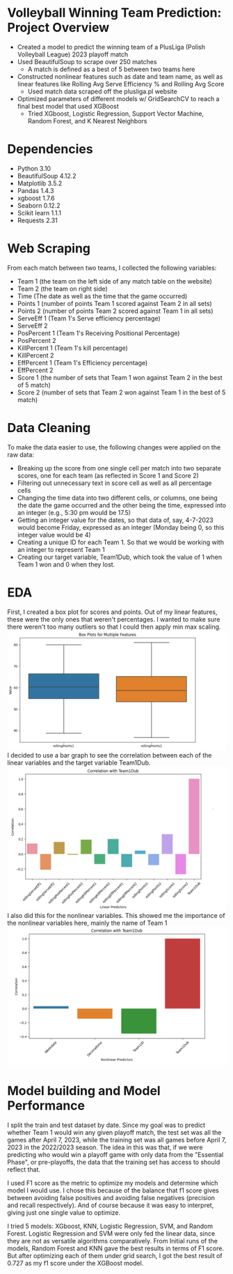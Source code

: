 # Volleyball Winning Team Prediction: Project Overview
* Created a model to predict the winning team of a PlusLiga (Polish Volleyball League) 2023 playoff match
* Used BeautifulSoup to scrape over 250 matches
  * A match is defined as a best of 5 between two teams here
* Constructed nonlinear features such as date and team name, as well as linear features like Rolling Avg Serve Efficiency % and Rolling Avg Score
  * Used match data scraped off the plusliga.pl website
* Optimized parameters of different models w/ GridSearchCV to reach a final best model that used XGBoost 
  * Tried XGboost, Logistic Regression, Support Vector Machine, Random Forest, and K Nearest Neighbors
# Dependencies
* Python 3.10
* BeautifulSoup 4.12.2
* Matplotlib 3.5.2 
* Pandas 1.4.3
* xgboost 1.7.6
* Seaborn 0.12.2
* Scikit learn 1.1.1
* Requests 2.31
# Web Scraping
From each match between two teams, I collected the following variables:
* Team 1 (the team on the left side of any match table on the website)
* Team 2 (the team on right side)
* Time (The date as well as the time that the game occurred)
* Points 1 (number of points Team 1 scored against Team 2 in all sets)
* Points 2 (number of points Team 2 scored against Team 1 in all sets)
* ServeEff 1 (Team 1's Serve efficiency percentage)
* ServeEff 2
* PosPercent 1 (Team 1's Receiving Positional Percentage)
* PosPercent 2
* KillPercent 1 (Team 1's kill percentage)
* KillPercent 2
* EffPercent 1 (Team 1's Efficiency percentage)
* EffPercent 2
* Score 1 (the number of sets that Team 1 won against Team 2 in the best of 5 match)
* Score 2 (number of sets that Team 2 won against Team 1 in the best of 5 match)
# Data Cleaning
To make the data easier to use, the following changes were applied on the raw data:
* Breaking up the score from one single cell per match into two separate scores, one for each team (as reflected in Score 1 and Score 2)
* Filtering out unnecessary text in score cell as well as all percentage cells
* Changing the time data into two different cells, or columns, one being the date the game occurred and the other being the time, expressed into an integer (e.g., 5:30 pm would be 17.5)
* Getting an integer value for the dates, so that data of, say, 4-7-2023 would become Friday, expressed as an integer (Monday being 0, so this integer value would be 4)
* Creating a unique ID for each Team 1. So that we would be working with an integer to represent Team 1
* Creating our target variable, Team1Dub, which took the value of 1 when Team 1 won and 0 when they lost.
# EDA
First, I created a box plot for scores and points. Out of my linear features, these were the only ones that weren't percentages. I wanted to make sure there weren't too many outliers so that I could then apply min max scaling.
![alt text](https://github.com/davidpaylan/Volleyball-Winning-Team-Prediction/blob/main/Boxplot%20Features.png?raw=true)
I decided to use a bar graph to see the correlation between each of the linear variables and the target variable Team1Dub.
![alt text](https://github.com/davidpaylan/Volleyball-Winning-Team-Prediction/blob/main/Lin%20vs%20Correlation.png?raw=true)
I also did this for the nonlinear variables. This showed me the importance of the nonlinear variables here, mainly the name of Team 1
![alt text](https://github.com/davidpaylan/Volleyball-Winning-Team-Prediction/blob/main/Nonlin%20vs%20correlation.png?raw=true)
# Model building and Model Performance
I split the train and test dataset by date. Since my goal was to predict whether Team 1 would win any given playoff match, the test set was all
the games after April 7, 2023, while the training set was all games before April 7, 2023 in the 2022/2023 season. The idea in this was that, if we were predicting
who would win a playoff game with only data from the "Essential Phase", or pre-playoffs, the data that the training set has access to should reflect that.

I used F1 score as the metric to optimize my models and determine which model I would use. I chose this because of the balance that f1 score gives between avoiding false positives and
avoiding false negatives (precision and recall respectively). And of course because it was easy to interpret, giving just one single value to optimize.

I tried 5 models: XGboost, KNN, Logistic Regression, SVM, and Random Forest. Logistic Regression and SVM were only fed the linear data, since they are not as versatile algorithms comparatively.
From Initial runs of the models, Random Forest and KNN gave the best results in terms of F1 score. But after optimizing each of them under grid search, I got the best result of 0.727 as my f1 score under the XGBoost model.

